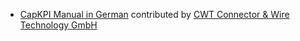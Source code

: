 - [CapKPI Manual in German](http://capkpi.com/docs/user/manual/de/) contributed by [CWT Connector & Wire Technology GmbH](http://www.cwt-assembly.com/)
